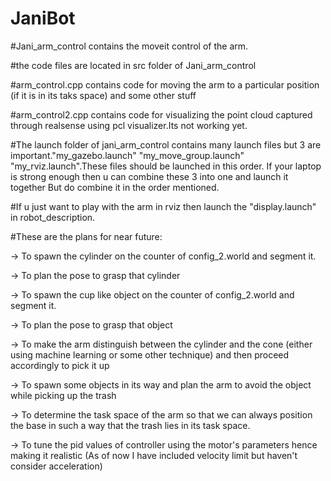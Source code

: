 # JaniBot

#Jani_arm_control contains the moveit control of the arm.

#the code files are located in src folder of Jani_arm_control

#arm_control.cpp contains code for moving the arm to a particular position (if it is in its taks space) and some other stuff

#arm_control2.cpp contains code for visualizing the point cloud captured through realsense using pcl visualizer.Its not working yet.

#The launch folder of jani_arm_control contains many launch files but 3 are important."my_gazebo.launch" "my_move_group.launch" "my_rviz.launch".These files
should be launched in this order. If your laptop is strong enough then u can combine these 3 into one and launch it together But do combine it
in the order mentioned.

#If u just want to play with the arm in rviz then launch the "display.launch" in robot_description.

#These are the plans for near future:

-> To spawn the cylinder on the counter of config_2.world and segment it.

-> To plan the pose to grasp that cylinder

-> To spawn the cup like object on the counter of config_2.world and segment it.

-> To plan the pose to grasp that object

-> To make the arm distinguish between the cylinder and the cone (either using machine learning or some other technique) and then proceed
accordingly to pick it up

-> To spawn some objects in its way and plan the arm to avoid the object while picking up the trash

-> To determine the task space of the arm so that we can always position the base in such a way that the trash lies in its task space.

-> To tune the pid values of controller using the motor's parameters hence making it realistic (As of now I have included velocity limit but haven't consider acceleration)
